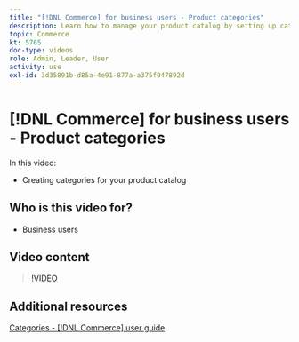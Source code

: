 ```yaml
---
title: "[!DNL Commerce] for business users - Product categories"
description: Learn how to manage your product catalog by setting up categories.
topic: Commerce
kt: 5765
doc-type: videos
role: Admin, Leader, User
activity: use
exl-id: 3d35891b-d85a-4e91-877a-a375f047892d
---
```

# [!DNL Commerce] for business users - Product categories

In this video:

- Creating categories for your product catalog

## Who is this video for?

- Business users

## Video content

>[!VIDEO](https://video.tv.adobe.com/v/35950?quality=12&learn=on)

## Additional resources

[Categories - [!DNL Commerce] user guide](https://docs.magento.com/user-guide/catalog/categories.html)
